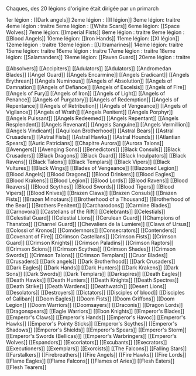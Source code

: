 Chaques, des 20 légions d'origine était dirigée par un primarch

1er légion : [[Dark angels]]
2eme légion : [[II légion]]
3eme légion: traitre
4eme légion : traitre
5eme légion : [[White Scars]]
6eme légion: [[Space Wolves]]
7eme légion: [[Imperial Fists]]
8eme légion : traitre
9eme légion : [[Blood Angels]]
10eme légion: [[Iron Hands]]
11eme légion: [[XI légion]]
12eme légion : traitre
13eme légion : [[Ultramarines]]
14eme légion: traitre
15eme légion: traitre
16eme légion : traitre
17eme légion : traitre
18eme légion: [[Salamanders]]
19eme légion:  [[Raven Guard]]
20eme légion : traitre



[[Absolvers]]
[[Accipiters]]
[[Adulators]]
[[Adulators]]
[[Andromedan Blades]]
[[Angel Guard]]
[[Angels Encarmine]]
[[Angels Eradicant]]
[[Angels Erythrean]]
[[Angels Numinous]]
[[Angels of Absolution]]
[[Angels of Damnation]]
[[Angels of Defiance]]
[[Angels of Escelsis]]
[[Angels of Fire]]
[[Angels of Fury]]
[[Angels of Iron]]
[[Angels of Light]]
[[Angels of Penance]]
[[Angels of Purgatory]]
[[Angels of Redemption]]
[[Angels of Repentance]]
[[Angels of Retribution]]
[[Angels of Vengeance]]
[[Angels of Vigilance]]
[[Angels of Wrath]]
[[Angels Penitent]]
[[Angels Porphyr]]
[[Angels Puissant]]
[[Angels Redeemed]]
[[Angels Repentant]]
[[Angels Resplendent]]
[[Angels Revenant]]
[[Angels Sanguine]]
[[Angels Vermillion]]
[[Angels Vindicant]]
[[Aquiloan Brotherhood]]
[[Astral Bears]]
[[Astral Crusaders]]
[[Astral Fists]]
[[Astral Hawks]]
[[Astral Hounds]]
[[Atlantian Spears]]
[[Auric Patricians]]
[[Chapitre Aurora]]
[[Aurora Talons]]
[[Avengers]]
[[Avenging Sons]]
[[Benedictors]]
[[Black Consuls]]
[[Black Crusaders]]
[[Black Dragons]]
[[Black Guard]]
[[Black Inculpators]]
[[Black Ravens]]
[[Black Talons]]
[[Black Templars]]
[[Black Vipers]]
[[Black Vultures]]
[[Black Wings]]
[[Blades of Vengeance]]
[[Blazoned Legion]]
[[Blood Angels]]
[[Blood Dragons]]
[[Blood Drinkers]]
[[Blood Eagles]]
[[Blood Krakens]]
[[Blood Legion]]
[[Blood Lords]]
[[Blood Ravens]]
[[Blood Reavers]]
[[Blood Scythes]]
[[Blood Swords]]
[[Blood Tigers]]
[[Blood Vipers]]
[[Blood Knives]]
[[Brazen Claws]]
[[Brazen Consuls]]
[[Brazen Fists]]
[[Brazen Minotaurs]]
[[Brotherhood of a Thousand]]
[[Brotherhood of the Bear]]
[[Brothers Penitent]]
[[Carcharodons]]
[[Carmine Blades]]
[[Carnovora]]
[[Castellans of the Rift]]
[[Celebrants]]
[[Celestials]]
[[Celestial Guard]]
[[Celestial Lions]]
[[Cerulean Guard]]
[[Champions of Thanatos]]
[[Charnel Guard]]
[[Chevaliers de la Lumiere]]
[[Claws of Ursus]]
[[Colossi of Kronos]]
[[Comdemnors]]
[[Consecrators]]
[[Contenders]]
[[Covenant of Fire]]
[[Crimson Castellans]]
[[Crimson Fists]]
[[Crimson Guard]]
[[Crimson Knights]]
[[Crimson Paladins]]
[[Crimson Raptors]]
[[Crimson Scions]]
[[Crimson Scythes]]
[[Crimson Shades]]
[[Crimson Swords]]
[[Crimson Talons]]
[[Crimson Templars]]
[[Cruor Blades]]
[[Crusaders]]
[[Dark angels]]
[[Dark Brotherhood]]
[[Dark Crusaders]]
[[Dark Eagles]]
[[Dark Hands]]
[[Dark Hunters]]
[[Dark Krakens]]
[[Dark Sons]]
[[Dark Swords]]
[[Dark Templars]]
[[Darkspires]]
[[Death Eagles]]
[[Death Hawks]]
[[Death Hunters]]
[[Death Knights]]
[[Death Spectres]]
[[Death Strike]]
[[Death Wardens]]
[[Deathwatch]]
[[Desert Lions]]
[[Desolators]]
[[Destroyers]]
[[Dictators]]
[[Disciples of blood]]
[[Disciples of Caliban]]
[[Doom Eagles]]
[[Doom Fists]]
[[Doom Griffons]]
[[Doom Legion]]
[[Doom Warriors]]
[[Doomsayers]]
[[Draconis]]
[[Dragon Lords]]
[[Dragonspears]]
[[Eagle Warriors]]
[[Ebon Knights]]
[[Emperor's Blades]]
[[Emperor's Claws]]
[[Emperor's Hands]]
[[Emperor's Havoc]]
[[Emperor's Hawks]]
[[Emperor's Pointy Sticks]]
[[Emperor's Scythes]]
[[Emperor's Shadows]]
[[Emperor's Shields]]
[[Emperor's Spears]]
[[Emperor's Storm]]
[[Emperor's Swords (Bellicas)]]
[[Emperor's Warbringers]]
[[Emperor's Wolves]]
[[Espandors]]
[[Excoriators]]
[[Excubants]]
[[Execrators]]
[[Executioners]]
[[Exemplars]]
[[Exorcists]]
[[The Falcons]]
[[Falling Stars]]
[[Farstalkers]]
[[Firebreathers]]
[[Fire Angels]]
[[Fire Hawks]]
[[Fire Lords]]
[[Flame Eagles]]
[[Flame Falcons]]
[[Flames of Aries]]
[[Flesh Eaters]]
[[Flesh Tearers]]





